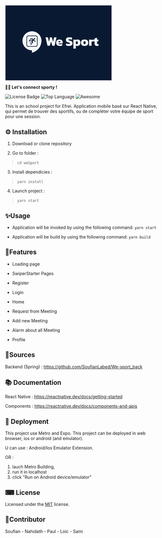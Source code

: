 <img src="logoWeSport.png" align="center" width="350px"/>


**👱‍♂️ Let's connect sporty !**

![License Badge](https://img.shields.io/badge/license-MIT-green) ![Top Language](https://img.shields.io/github/languages/top/mmeii/employee-directory)
![Awesome](https://cdn.rawgit.com/sindresorhus/awesome/d7305f38d29fed78fa85652e3a63e154dd8e8829/media/badge.svg)


This is an school project for Efrei.
Application mobile basé sur React Native, qui permet de trouver des sportifs, ou de compléter votre équipe de sport pour une session.

## ⚙ Installation

1. Download or clone repository

2. Go to folder :
>`cd weSport`

3. Install dependicies :
> `yarn install`

4. Launch project :
> `yarn start`

## ✨Usage

* Application will be invoked by using the following command:
    `yarn start`

* Application will be build by using the following command:
    `yarn build`

## 🎉Features

- Loading page

- SwiperStarter Pages

- Register 

- Login

- Home

- Request from Meeting

- Add new Meeting

- Alarm about all Meeting

- Profile

## 🎩Sources

Backend (Spring) : https://github.com/SoufianLabed/We-sport_back

## 📚​ Documentation

React Native : https://reactnative.dev/docs/getting-started

Components : https://reactnative.dev/docs/components-and-apis

## 🔗​ Deployment

This project use Metro and Expo.
This project can be deployed in web browser, ios or android (and emulator).

U can use : Android/Ios Emulator Extension.

OR :
1. lauch Metro Building, 
2. run it in localhost
3. click "Run on Android device/emulator"
## ⌨ License
  
Licensed under the [MIT](LICENSE) license.

## 🎩Contributor

Soufian - Nahidath - Paul - Loic - Sami